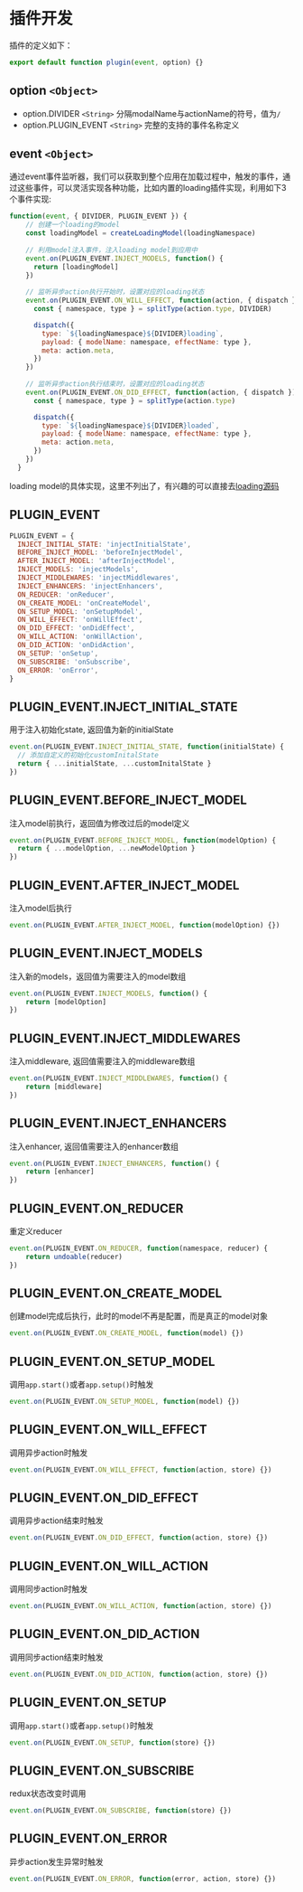 # 插件开发

插件的定义如下：

```js
export default function plugin(event, option) {}
```

## option `<Object>`

* option.DIVIDER `<String>` 分隔modalName与actionName的符号，值为`/`
* option.PLUGIN_EVENT `<String>` 完整的支持的事件名称定义

## event `<Object>`

通过event事件监听器，我们可以获取到整个应用在加载过程中，触发的事件，通过这些事件，可以灵活实现各种功能，比如内置的loading插件实现，利用如下3个事件实现:

```js
function(event, { DIVIDER, PLUGIN_EVENT }) {
    // 创建一个loading的model
    const loadingModel = createLoadingModel(loadingNamespace)
	
    // 利用model注入事件，注入loading model到应用中
    event.on(PLUGIN_EVENT.INJECT_MODELS, function() {
      return [loadingModel]
    })
	
    // 监听异步action执行开始时，设置对应的loading状态
    event.on(PLUGIN_EVENT.ON_WILL_EFFECT, function(action, { dispatch }) {
      const { namespace, type } = splitType(action.type, DIVIDER)

      dispatch({
        type: `${loadingNamespace}${DIVIDER}loading`,
        payload: { modelName: namespace, effectName: type },
        meta: action.meta,
      })
    })
	
    // 监听异步action执行结束时，设置对应的loading状态
    event.on(PLUGIN_EVENT.ON_DID_EFFECT, function(action, { dispatch }) {
      const { namespace, type } = splitType(action.type)

      dispatch({
        type: `${loadingNamespace}${DIVIDER}loaded`,
        payload: { modelName: namespace, effectName: type },
        meta: action.meta,
      })
    })
  }
```

loading model的具体实现，这里不列出了，有兴趣的可以直接去[loading源码](https://github.com/FaureWu/zoro-plugin/blob/master/src/loading.js)

## PLUGIN_EVENT

```js
PLUGIN_EVENT = {
  INJECT_INITIAL_STATE: 'injectInitialState',
  BEFORE_INJECT_MODEL: 'beforeInjectModel',
  AFTER_INJECT_MODEL: 'afterInjectModel',
  INJECT_MODELS: 'injectModels',
  INJECT_MIDDLEWARES: 'injectMiddlewares',
  INJECT_ENHANCERS: 'injectEnhancers',
  ON_REDUCER: 'onReducer',
  ON_CREATE_MODEL: 'onCreateModel',
  ON_SETUP_MODEL: 'onSetupModel',
  ON_WILL_EFFECT: 'onWillEffect',
  ON_DID_EFFECT: 'onDidEffect',
  ON_WILL_ACTION: 'onWillAction',
  ON_DID_ACTION: 'onDidAction',
  ON_SETUP: 'onSetup',
  ON_SUBSCRIBE: 'onSubscribe',
  ON_ERROR: 'onError',
}
```

## PLUGIN_EVENT.INJECT_INITIAL_STATE

用于注入初始化state, 返回值为新的initialState

```js
event.on(PLUGIN_EVENT.INJECT_INITIAL_STATE, function(initialState) {
  // 添加自定义的初始化customInitalState
  return { ...initialState, ...customInitalState }
})
```

## PLUGIN_EVENT.BEFORE_INJECT_MODEL

注入model前执行，返回值为修改过后的model定义

```js
event.on(PLUGIN_EVENT.BEFORE_INJECT_MODEL, function(modelOption) {
  return { ...modelOption, ...newModelOption }
})
```

## PLUGIN_EVENT.AFTER_INJECT_MODEL

注入model后执行

```js
event.on(PLUGIN_EVENT.AFTER_INJECT_MODEL, function(modelOption) {})
```

## PLUGIN_EVENT.INJECT_MODELS

注入新的models，返回值为需要注入的model数组

```js
event.on(PLUGIN_EVENT.INJECT_MODELS, function() {
    return [modelOption]
})
```

## PLUGIN_EVENT.INJECT_MIDDLEWARES

注入middleware, 返回值需要注入的middleware数组

```js
event.on(PLUGIN_EVENT.INJECT_MIDDLEWARES, function() {
    return [middleware]
})
```

## PLUGIN_EVENT.INJECT_ENHANCERS

注入enhancer, 返回值需要注入的enhancer数组

```js
event.on(PLUGIN_EVENT.INJECT_ENHANCERS, function() {
    return [enhancer]
})
```

## PLUGIN_EVENT.ON_REDUCER

重定义reducer

```js
event.on(PLUGIN_EVENT.ON_REDUCER, function(namespace, reducer) {
	return undoable(reducer)
})
```

## PLUGIN_EVENT.ON_CREATE_MODEL

创建model完成后执行，此时的model不再是配置，而是真正的model对象

```js
event.on(PLUGIN_EVENT.ON_CREATE_MODEL, function(model) {})
```

## PLUGIN_EVENT.ON_SETUP_MODEL

调用`app.start()`或者`app.setup()`时触发

```js
event.on(PLUGIN_EVENT.ON_SETUP_MODEL, function(model) {})
```

## PLUGIN_EVENT.ON_WILL_EFFECT

调用异步action时触发

```js
event.on(PLUGIN_EVENT.ON_WILL_EFFECT, function(action, store) {})
```

## PLUGIN_EVENT.ON_DID_EFFECT

调用异步action结束时触发

```js
event.on(PLUGIN_EVENT.ON_DID_EFFECT, function(action, store) {})
```

## PLUGIN_EVENT.ON_WILL_ACTION

调用同步action时触发

```js
event.on(PLUGIN_EVENT.ON_WILL_ACTION, function(action, store) {})
```

## PLUGIN_EVENT.ON_DID_ACTION

调用同步action结束时触发

```js
event.on(PLUGIN_EVENT.ON_DID_ACTION, function(action, store) {})
```

## PLUGIN_EVENT.ON_SETUP

调用`app.start()`或者`app.setup()`时触发

```js
event.on(PLUGIN_EVENT.ON_SETUP, function(store) {})
```

## PLUGIN_EVENT.ON_SUBSCRIBE

redux状态改变时调用

```js
event.on(PLUGIN_EVENT.ON_SUBSCRIBE, function(store) {})
```

## PLUGIN_EVENT.ON_ERROR

异步action发生异常时触发

```js
event.on(PLUGIN_EVENT.ON_ERROR, function(error, action, store) {})
```

